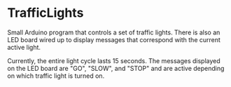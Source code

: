 # TrafficLights
Small Arduino program that controls a set of traffic lights. There is also an LED board wired up to display messages that correspond with the current active light.

Currently, the entire light cycle lasts 15 seconds. The messages displayed on the LED board are "GO", "SLOW", and "STOP" and are active depending on which traffic light
is turned on.
